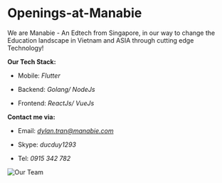 # Openings-at-Manabie

We are Manabie - An Edtech from Singapore, in our way to change the Education landscape in Vietnam and ASIA through cutting edge Technology!

**Our Tech Stack:**

- Mobile: *Flutter*

- Backend: *Golang/ NodeJs*

- Frontend: *ReactJs/ VueJs*

**Contact me via:**

- Email: *dylan.tran@manabie.com*

- Skype: *ducduy1293*

- Tel: *0915 342 782*

![Our Team](https://media.licdn.com/dms/image/C5122AQFYGa2YvJuiVg/feedshare-shrink_2048_1536/0?e=1577318400&v=beta&t=2vx1FI0XveMPsNDJqWhwOE4YfjYx7KnD8CuW-H2JOY4)

